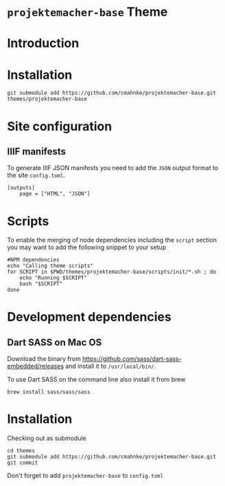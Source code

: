 `projektemacher-base` Theme
===========================

# Introduction

# Installation

```
git submodule add https://github.com/cmahnke/projektemacher-base.git themes/projektemacher-base
```

# Site configuration

## IIIF manifests

To generate IIIF JSON manifests you need to add the `JSON` output format to the site `config.toml`.

```
[outputs]
    page = ["HTML", "JSON"]
```

# Scripts

To enable the merging of node dependencies including the `script` section you may want to add the following snippet to your setup

```
#NPM dependencies
echo "Calling theme scripts"
for SCRIPT in $PWD/themes/projektemacher-base/scripts/init/*.sh ; do
    echo "Running $SCRIPT"
    bash "$SCRIPT"
done
```

# Development dependencies

## Dart SASS on Mac OS

Download the binary from https://github.com/sass/dart-sass-embedded/releases and install it to `/usr/local/bin/`.

To use Dart SASS on the command line also install it from brew

```
brew install sass/sass/sass
```

# Installation

Checking out as submodule

```
cd themes
git submodule add https://github.com/cmahnke/projektemacher-base.git
git commit
```

Don't forget to add `projektemacher-base` to `config.toml`
